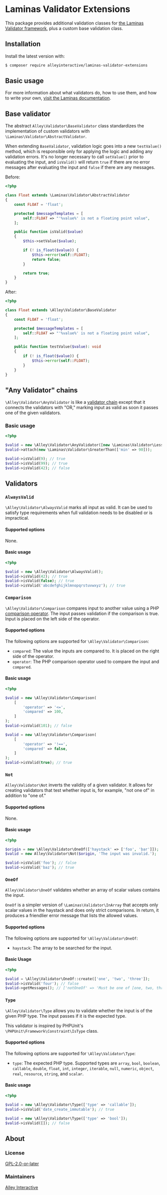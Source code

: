 # Laminas Validator Extensions

This package provides additional validation classes for [the Laminas Validator framework](https://docs.laminas.dev/laminas-validator/), plus a custom base validation class.

## Installation

Install the latest version with:

```bash
$ composer require alleyinteractive/laminas-validator-extensions
```

## Basic usage

For more information about what validators do, how to use them, and how to write your own, [visit the Laminas documentation](https://docs.laminas.dev/laminas-validator/).

## Base validator

The abstract `Alley\Validator\BaseValidator` class standardizes the implementation of custom validators with `\Laminas\Validator\AbstractValidator`.

When extending `BaseValidator`, validation logic goes into a new `testValue()` method, which is responsible only for applying the logic and adding any validation errors. It's no longer necessary to call `setValue()` prior to evaluating the input, and `isValid()` will return `true` if there are no error messages after evaluating the input and `false` if there are any messages.

Before:

```php
<?php

class Float extends \Laminas\Validator\AbstractValidator
{
    const FLOAT = 'float';

    protected $messageTemplates = [
        self::FLOAT => "'%value%' is not a floating point value",
    ];

    public function isValid($value)
    {
        $this->setValue($value);

        if (! is_float($value)) {
            $this->error(self::FLOAT);
            return false;
        }

        return true;
    }
}
```

After:

```php
<?php

class Float extends \Alley\Validator\BaseValidator
{
    const FLOAT = 'float';

    protected $messageTemplates = [
        self::FLOAT => "'%value%' is not a floating point value",
    ];

    public function testValue($value): void
    {
        if (! is_float($value)) {
            $this->error(self::FLOAT);
        }
    }
}
```

## "Any Validator" chains

`\Alley\Validator\AnyValidator` is like a [validator chain](https://docs.laminas.dev/laminas-validator/validator-chains/) except that it connects the validators with "OR," marking input as valid as soon it passes one of the given validators.

### Basic usage

```php
<?php

$valid = new \Alley\Validator\AnyValidator([new \Laminas\Validator\LessThan(['max' => 10])]);
$valid->attach(new \Laminas\Validator\GreaterThan(['min' => 90]));

$valid->isValid(9); // true
$valid->isValid(99); // true
$valid->isValid(42); // false
```

## Validators

### `AlwaysValid`

`\Alley\Validator\AlwaysValid` marks all input as valid. It can be used to satisfy type requirements when full validation needs to be disabled or is impractical.

#### Supported options

None.

#### Basic usage

```php
<?php

$valid = new \Alley\Validator\AlwaysValid();
$valid->isValid(42); // true
$valid->isValid(false); // true
$valid->isValid('abcdefghijklmnopqrstuvwxyz'); // true
```

### `Comparison`

`\Alley\Validator\Comparison` compares input to another value using a PHP [comparison operator](https://www.php.net/manual/en/language.operators.comparison.php). The input passes validation if the comparison is true. Input is placed on the left side of the operator.

#### Supported options

The following options are supported for `\Alley\Validator\Comparison`:

- `compared`: The value the inputs are compared to. It is placed on the right side of the operator.
- `operator`: The PHP comparison operator used to compare the input and `compared`.

#### Basic usage

```php
<?php

$valid = new \Alley\Validator\Comparison(
    [
        'operator' => '<=',
        'compared' => 100,
    ]
);
$valid->isValid(101); // false

$valid = new \Alley\Validator\Comparison(
    [
        'operator' => '!==',
        'compared' => false,
    ]
);
$valid->isValid(true); // true
```

### `Not`

`Alley\Validator\Not` inverts the validity of a given validator. It allows for creating validators that test whether input is, for example, "not one of" in addition to "one of."

#### Supported options

None.

#### Basic usage

```php
<?php

$origin = new \Alley\Validator\OneOf(['haystack' => ['foo', 'bar']]);
$valid = new Alley\Validator\Not($origin, 'The input was invalid.');

$valid->isValid('foo'); // false
$valid->isValid('baz'); // true
```

### `OneOf`

`Alley\Validator\OneOf` validates whether an array of scalar values contains the input.

`OneOf` is a simpler version of `\Laminas\Validator\InArray` that accepts only scalar values in the haystack and does only strict comparisons. In return, it produces a friendlier error message that lists the allowed values.

#### Supported options

The following options are supported for `\Alley\Validator\OneOf`:

- `haystack`: The array to be searched for the input.

#### Basic Usage

```php
<?php

$valid = \Alley\Validator\OneOf::create(['one', 'two', 'three']);
$valid->isValid('four'); // false
$valid->getMessages(); // ['notOneOf' => 'Must be one of [one, two, three] but is four.']
```

### `Type`

`\Alley\Validator\Type` allows you to validate whether the input is of the given PHP type. The input passes if it is the expected type.

This validator is inspired by PHPUnit's `\PHPUnit\Framework\Constraint\IsType` class.

#### Supported options

The following options are supported for `\Alley\Validator\Type`:

- `type`: The expected PHP type. Supported types are `array`, `bool`, `boolean`, `callable`, `double`, `float`, `int`, `integer`, `iterable`, `null`, `numeric`, `object`, `real`, `resource`, `string`, and `scalar`.

#### Basic usage

```php
<?php

$valid = new \Alley\Validator\Type(['type' => 'callable']);
$valid->isValid('date_create_immutable'); // true

$valid = new \Alley\Validator\Type(['type' => 'bool']);
$valid->isValid([]); // false
```

## About

### License

[GPL-2.0-or-later](https://github.com/alleyinteractive/laminas-validator-extensions/blob/main/LICENSE)

### Maintainers

[Alley Interactive](https://github.com/alleyinteractive)

